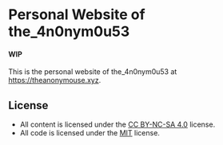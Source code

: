 # Personal Website of the_4n0nym0u53

#### WIP

This is the personal website of the_4n0nym0u53 at https://theanonymouse.xyz.

## License

- All content is licensed under the [CC BY-NC-SA 4.0](https://creativecommons.org/licenses/by-nc-sa/4.0) license.
- All code is licensed under the [MIT](https://mit-license.org) license.
